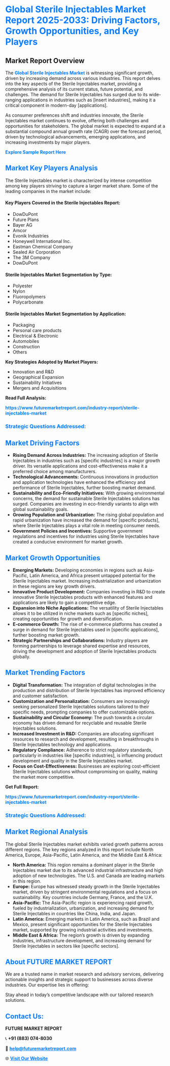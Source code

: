 <h1 style="color: #007BFF;">Global Sterile Injectables Market Report 2025-2033: Driving Factors, Growth Opportunities, and Key Players</h1>

<section id="overview">
<h2>Market Report Overview</h2>
<p>The <a href="https://www.futuremarketreport.com/industry-report/sterile-injectables-market" style="color: #007BFF; text-decoration: none;"><strong>Global Sterile Injectables Market</strong></a> is witnessing significant growth, driven by increasing demand across various industries. This report delves into the key aspects of the Sterile Injectables market, providing a comprehensive analysis of its current status, future potential, and challenges. The demand for Sterile Injectables has surged due to its wide-ranging applications in industries such as [insert industries], making it a critical component in modern-day [applications].</p>
<p>As consumer preferences shift and industries innovate, the Sterile Injectables market continues to evolve, offering both challenges and opportunities for stakeholders. The global market is expected to expand at a substantial compound annual growth rate (CAGR) over the forecast period, driven by technological advancements, emerging applications, and increasing investments by major players.</p>
</section>

<section id="overview">
<p><a href="https://www.futuremarketreport.com/request-sample/reportId=37560" style="color: #007BFF; text-decoration: none;"><strong>Explore Sample Report Here</strong></a></p>
</section>

<section id="key-players">
<h2 style="color: #007BFF;">Market Key Players Analysis</h2>
<p>The Sterile Injectables market is characterized by intense competition among key players striving to capture a larger market share. Some of the leading companies in the market include:</p>
<h4>Key Players Covered in the Sterile Injectables Report:</h4>
<ul><li>DowDuPont</li><li>Future Plans</li><li>Bayer AG</li><li>Amcor</li><li>Evonik Industries</li><li>Honeywell International Inc.</li><li>Eastman Chemical Company</li><li>Sealed Air Corporation</li><li>The 3M Company</li><li>DowDuPont</li></ul>
<h4>Sterile Injectables Market Segmentation by Type:</h4>
<ul><li>Polyester</li><li>Nylon</li><li>Fluoropolymers</li><li>Polycarbonate</li></ul>

<h4>Sterile Injectables Market Segmentation by Application:</h4>
<ul><li>Packaging</li><li>Personal care products</li><li>Electrical &amp; Electronic</li><li>Automobiles</li><li>Construction</li><li>Others</li></ul>
<p><strong>Key Strategies Adopted by Market Players:</strong></p>
<ul>
<li>Innovation and R&D</li>
<li>Geographical Expansion</li>
<li>Sustainability Initiatives</li>
<li>Mergers and Acquisitions</li>
</ul>
</section>

<section>
<p><strong>Read Full Analysis: </strong></p><a href="https://www.futuremarketreport.com/industry-report/sterile-injectables-market" style="color: #007BFF; text-decoration: none;"><strong>https://www.futuremarketreport.com/industry-report/sterile-injectables-market</strong></a>
<h3 style="color: #007BFF;">Strategic Questions Addressed:</h3>
</section>

<section id="driving-factors">
<h2 style="color: #007BFF;">Market Driving Factors</h2>
<ul>
<li><strong>Rising Demand Across Industries:</strong> The increasing adoption of Sterile Injectables in industries such as [specific industries] is a major growth driver. Its versatile applications and cost-effectiveness make it a preferred choice among manufacturers.</li>
<li><strong>Technological Advancements:</strong> Continuous innovations in production and application technologies have enhanced the efficiency and performance of Sterile Injectables, further boosting market demand.</li>
<li><strong>Sustainability and Eco-Friendly Initiatives:</strong> With growing environmental concerns, the demand for sustainable Sterile Injectables solutions has surged. Companies are investing in eco-friendly variants to align with global sustainability goals.</li>
<li><strong>Growing Population and Urbanization:</strong> The rising global population and rapid urbanization have increased the demand for [specific products], where Sterile Injectables plays a vital role in meeting consumer needs.</li>
<li><strong>Government Policies and Incentives:</strong> Supportive government regulations and incentives for industries using Sterile Injectables have created a conducive environment for market growth.</li>
</ul>
</section>

<section id="growth-opportunities">
<h2 style="color: #007BFF;">Market Growth Opportunities</h2>
<ul>
<li><strong>Emerging Markets:</strong> Developing economies in regions such as Asia-Pacific, Latin America, and Africa present untapped potential for the Sterile Injectables market. Increasing industrialization and urbanization in these regions are key growth drivers.</li>
<li><strong>Innovative Product Development:</strong> Companies investing in R&D to create innovative Sterile Injectables products with enhanced features and applications are likely to gain a competitive edge.</li>
<li><strong>Expansion into Niche Applications:</strong> The versatility of Sterile Injectables allows it to be utilized in niche markets such as [specific niches], creating opportunities for growth and diversification.</li>
<li><strong>E-commerce Growth:</strong> The rise of e-commerce platforms has created a surge in demand for Sterile Injectables used in [specific applications], further boosting market growth.</li>
<li><strong>Strategic Partnerships and Collaborations:</strong> Industry players are forming partnerships to leverage shared expertise and resources, driving the development and adoption of Sterile Injectables products globally.</li>
</ul>
</section>

<section id="trending-factors">
<h2 style="color: #007BFF;">Market Trending Factors</h2>
<ul>
<li><strong>Digital Transformation:</strong> The integration of digital technologies in the production and distribution of Sterile Injectables has improved efficiency and customer satisfaction.</li>
<li><strong>Customization and Personalization:</strong> Consumers are increasingly seeking personalized Sterile Injectables solutions tailored to their specific needs, prompting companies to offer customizable options.</li>
<li><strong>Sustainability and Circular Economy:</strong> The push towards a circular economy has driven demand for recyclable and reusable Sterile Injectables solutions.</li>
<li><strong>Increased Investment in R&D:</strong> Companies are allocating significant resources to research and development, resulting in breakthroughs in Sterile Injectables technology and applications.</li>
<li><strong>Regulatory Compliance:</strong> Adherence to strict regulatory standards, particularly in industries like [specific industries], is influencing product development and quality in the Sterile Injectables market.</li>
<li><strong>Focus on Cost-Effectiveness:</strong> Businesses are exploring cost-efficient Sterile Injectables solutions without compromising on quality, making the market more competitive.</li>
</ul>
</section>

<section>
<p><strong>Get Full Report: </strong></p><a href="https://www.futuremarketreport.com/industry-report/sterile-injectables-market" style="color: #007BFF; text-decoration: none;"><strong>https://www.futuremarketreport.com/industry-report/sterile-injectables-market</strong></a>
<h3 style="color: #007BFF;">Strategic Questions Addressed:</h3>
</section>


<section id="regional-analysis">
<h2 style="color: #007BFF;">Market Regional Analysis</h2>
<p>The global Sterile Injectables market exhibits varied growth patterns across different regions. The key regions analyzed in this report include North America, Europe, Asia-Pacific, Latin America, and the Middle East & Africa:</p>
<ul>
<li><strong>North America:</strong> This region remains a dominant player in the Sterile Injectables market due to its advanced industrial infrastructure and high adoption of new technologies. The U.S. and Canada are leading markets in this region.</li>
<li><strong>Europe:</strong> Europe has witnessed steady growth in the Sterile Injectables market, driven by stringent environmental regulations and a focus on sustainability. Key countries include Germany, France, and the U.K.</li>
<li><strong>Asia-Pacific:</strong> The Asia-Pacific region is experiencing rapid growth, fueled by industrialization, urbanization, and increasing demand for Sterile Injectables in countries like China, India, and Japan.</li>
<li><strong>Latin America:</strong> Emerging markets in Latin America, such as Brazil and Mexico, present significant opportunities for the Sterile Injectables market, supported by growing industrial activities and investments.</li>
<li><strong>Middle East & Africa:</strong> The region’s growth is driven by expanding industries, infrastructure development, and increasing demand for Sterile Injectables in sectors like [specific sectors].</li>
</ul>
</section>

<footer>
<h2 style="color: #007BFF;">About FUTURE MARKET REPORT</h2>
<p>We are a trusted name in market research and advisory services, delivering actionable insights and strategic support to businesses across diverse industries. Our expertise lies in offering:</p>

<p>Stay ahead in today’s competitive landscape with our tailored research solutions.</p>

<h2 style="color: #007BFF;">Contact Us:</h2>
<p><strong>FUTURE MARKET REPORT</strong></p>
<p>📞 <strong>+91 (883) 074-8030</strong></p>
<p>📧 <strong><a href="mailto:help@futuremarketreport.com" style="color: #007BFF;">help@futuremarketreport.com</a></strong></p>
<p>🌐 <strong><a href="https://www.futuremarketreport.com/" style="color: #007BFF;">Visit Our Website</a></strong></p>
</footer>